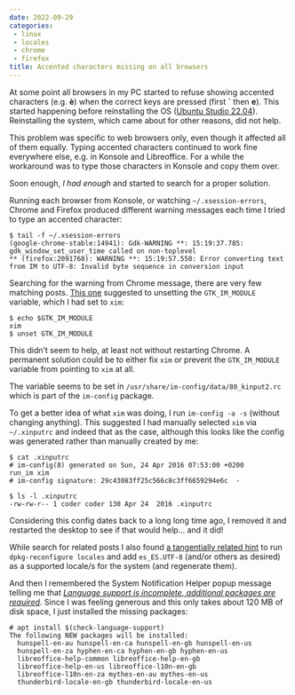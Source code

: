 ```yaml
---
date: 2022-09-29
categories:
 - linux
 - locales
 - chrome
 - firefox
title: Accented characters missing on all browsers
---
```


At some point all browsers in my PC started to refuse showing
accented characters (e.g. **è**) when the correct keys are pressed
(first **`** then **e**). This started happening before reinstalling the OS ([Ubuntu Studio 22.04](https://ubuntustudio.org/2022/04/ubuntu-studio-22-04-lts-released/)).
Reinstalling the system, which came about for other reasons,
did not help.

<!-- more --> 

This problem was specific to web browsers only, even though it
affected all of them equally. Typing accented characters continued
to work fine everywhere else, e.g. in Konsole and Libreoffice.
For a while the workaround was to type those characters in Konsole
and copy them over.

Soon enough, *I had enough* and started to search for a proper solution.

Running each browser from Konsole, or watching `~/.xsession-errors`,
Chrome and Firefox produced different warning messages each time
I tried to type an accented character:

```
$ tail -f ~/.xsession-errors
(google-chrome-stable:14941): Gdk-WARNING **: 15:19:37.785: gdk_window_set_user_time called on non-toplevel
** (firefox:2091768): WARNING **: 15:19:57.550: Error converting text from IM to UTF-8: Invalid byte sequence in conversion input
```

Searching for the warning from Chrome message, there are very few matching posts. [This one](https://unix.stackexchange.com/questions/180067/chrome-gdk-gdk-window-set-user-time-called-on-non-toplevel)
suggested to unsetting the `GTK_IM_MODULE` variable,
which I had set to `xim`:

```
$ echo $GTK_IM_MODULE
xim
$ unset GTK_IM_MODULE
```

This didn’t seem to help, at least not without restarting Chrome.
A permanent solution could be to either fix `xim` or prevent the
`GTK_IM_MODULE` variable from pointing to `xim` at all.

The variable seems to be set in
`/usr/share/im-config/data/80_kinput2.rc` which is part of the
`im-config` package.

To get a better idea of what `xim` was doing, I run
`im-config -a -s` (without changing anything). This suggested
I had manually selected `xim` via `~/.xinputrc` and indeed that
as the case, although this looks like the config was generated
rather than manually created by me:

```
$ cat .xinputrc 
# im-config(8) generated on Sun, 24 Apr 2016 07:53:00 +0200
run_im xim
# im-config signature: 29c43083ff25c566c8c3ff6659294e6c  -

$ ls -l .xinputrc
-rw-rw-r-- 1 coder coder 130 Apr 24  2016 .xinputrc
```

Considering this config dates back to a long long time ago,
I removed it and restarted the desktop to see if that would
help... and it did!

While search for related posts I also found
[a tangentially related hint](https://fpkanarias.blogspot.com/2016/07/que-le-ha-pasado-las-tildes-en-ubuntu.html)
to run `dpkg-reconfigure locales` and add `es_ES.UTF-8`
(and/or others as desired) as a supported locale/s for the system
(and regenerate them).

And then I remembered the System Notification Helper popup message
telling me that
[*Language support is incomplete, additional packages
are required*](https://unix.stackexchange.com/questions/421066/popup-language-support-is-incomplete-what-packages-does-it-want-to-install).
Since I was feeling generous and this only takes about 120 MB of
disk space, I just installed the missing packages:

```
# apt install $(check-language-support)
The following NEW packages will be installed:
  hunspell-en-au hunspell-en-ca hunspell-en-gb hunspell-en-us
  hunspell-en-za hyphen-en-ca hyphen-en-gb hyphen-en-us
  libreoffice-help-common libreoffice-help-en-gb
  libreoffice-help-en-us libreoffice-l10n-en-gb
  libreoffice-l10n-en-za mythes-en-au mythes-en-us
  thunderbird-locale-en-gb thunderbird-locale-en-us
```
